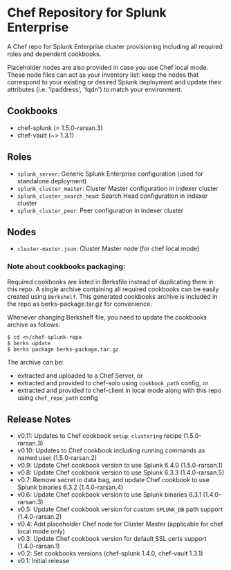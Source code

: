 # Chef Repository for Splunk Enterprise

A Chef repo for Splunk Enterprise cluster provisioning including all required roles and dependent cookbooks.

Placeholder nodes are also provided in case you use Chef local mode. These node files can act as your inventory list: keep the nodes that correspond to your existing or desired Splunk deployment and update their attributes (i.e. 'ipaddress', 'fqdn') to match your environment.

## Cookbooks
* chef-splunk (= 1.5.0-rarsan.3)
* chef-vault (~> 1.3.1)

## Roles
* `splunk_server`: Generic Splunk Enterprise configuration (used for standalone deployment)
* `splunk_cluster_master`: Cluster Master configuration in indexer cluster
* `splunk_cluster_search_head`: Search Head configuration in indexer cluster
* `splunk_cluster_peer`: Peer configuration in indexer cluster

## Nodes
* `cluster-master.json`: Cluster Master node (for chef local mode)

### Note about cookbooks packaging:
Required cookbooks are listed in Berksfile instead of duplicating them in this repo.
A single archive containing all required cookbooks can be easily created using `Berkshelf`.
This generated cookbooks archive is included in the repo as berks-package.tar.gz for convenience.

Whenever changing Berkshelf file, you need to update the cookbooks archive as follows:

    $ cd <>/chef-splunk-repo
    $ berks update
    $ berks package berks-package.tar.gz

The archive can be:
* extracted and uploaded to a Chef Server, or
* extracted and provided to chef-solo using `cookbook_path` config, or
* extracted and provided to chef-client in local mode along with this repo using `chef_repo_path` config

## Release Notes

* v0.11: Updates to Chef cookbook `setup_clustering` recipe (1.5.0-rarsan.3)
* v0.10: Updates to Chef cookbook including running commands as named user (1.5.0-rarsan.2)
* v0.9: Update Chef cookbook version to use Splunk 6.4.0 (1.5.0-rarsan.1)
* v0.8: Update Chef cookbook version to use Splunk 6.3.3 (1.4.0-rarsan.5)
* v0.7: Remove secret in data bag, and update Chef cookbook to use Splunk binaries 6.3.2 (1.4.0-rarsan.4)
* v0.6: Update Chef cookbook version to use Splunk binaries 6.3.1 (1.4.0-rarsan.3)
* v0.5: Update Chef cookbook version for custom `SPLUNK_DB` path support (1.4.0-rarsan.2)
* v0.4: Add placeholder Chef node for Cluster Master (applicable for chef local mode only)
* v0.3: Update Chef cookbook version for default SSL certs support (1.4.0-rarsan.1)
* v0.2: Set cookbooks versions (chef-splunk 1.4.0, chef-vault 1.3.1)
* v0.1: Initial release

